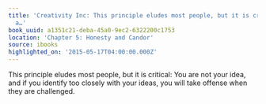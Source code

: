 ```yaml
---
title: 'Creativity Inc: This principle eludes most people, but it is critical: You
  a…'
book_uuid: a1351c21-deba-45a0-9ec2-6322200c1753
location: 'Chapter 5: Honesty and Candor'
source: ibooks
highlighted_on: '2015-05-17T04:00:00.000Z'
---
```


This principle eludes most people, but it is critical: You are not your idea, and if you identify too closely with your ideas, you will take offense when they are challenged.